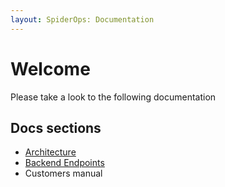 ```yaml
---
layout: SpiderOps: Documentation
---
```


# Welcome

Please take a look to the following documentation

## Docs sections

- [Architecture](Architecture.md)
- [Backend Endpoints](Backend%20endpoints.md)
- Customers manual

